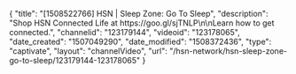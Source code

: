 {
    "title": "[1508522766] HSN | Sleep Zone: Go To Sleep",
    "description": "Shop HSN Connected Life at https:\/\/goo.gl\/sjTNLP\n\nLearn how to get connected.",
    "channelid": "123179144",
    "videoid": "123178065",
    "date_created": "1507049290",
    "date_modified": "1508372436",
    "type": "captivate",
    "layout": "channelVideo",
    "url": "\/hsn-network\/hsn-sleep-zone-go-to-sleep\/123179144-123178065"
}